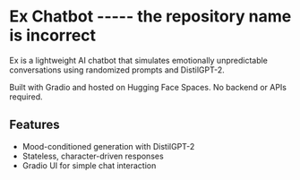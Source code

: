 # Ex Chatbot  -----  the repository name is incorrect

Ex is a lightweight AI chatbot that simulates emotionally unpredictable conversations using randomized prompts and DistilGPT-2.

Built with Gradio and hosted on Hugging Face Spaces. No backend or APIs required.

## Features
- Mood-conditioned generation with DistilGPT-2
- Stateless, character-driven responses
- Gradio UI for simple chat interaction
